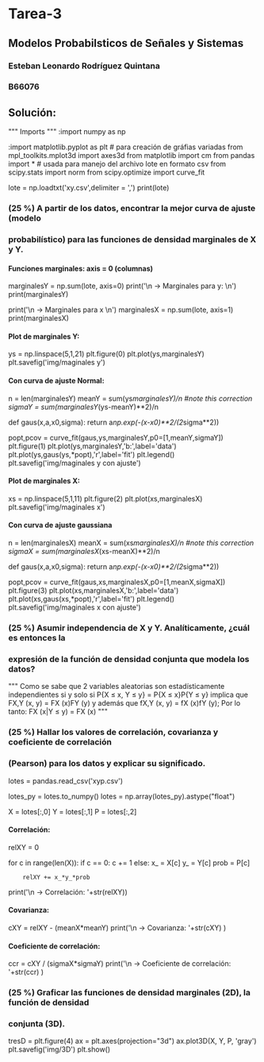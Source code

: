 # Tarea-3
## Modelos Probabilsticos de Señales y Sistemas
### Esteban Leonardo Rodríguez Quintana
### B66076

## Solución:

""" Imports """
:import numpy as np


:import matplotlib.pyplot as plt  # para creación de gráfias variadas
from mpl_toolkits.mplot3d import axes3d
from matplotlib import cm
from pandas import *  # usada para manejo del archivo lote en formato csv
from scipy.stats import norm
from scipy.optimize import curve_fit


lote = np.loadtxt('xy.csv',delimiter = ',')
print(lote)
### (25 %) A partir de los datos, encontrar la mejor curva de ajuste (modelo 
###  probabilístico) para las funciones de densidad marginales de X y Y.

#### Funciones marginales: axis = 0 (columnas)
marginalesY = np.sum(lote, axis=0)
print('\n   -> Marginales para y: \n')
print(marginalesY)

print('\n   -> Marginales para x \n')
marginalesX = np.sum(lote, axis=1)
print(marginalesX)

#### Plot de marginales Y:
ys = np.linspace(5,1,21)
plt.figure(0)
plt.plot(ys,marginalesY)
plt.savefig('img/maginales y')


#### Con curva de ajuste Normal:
n = len(marginalesY) 
meanY = sum(ys*marginalesY)/n                   #note this correction
sigmaY = sum(marginalesY*(ys-meanY)**2)/n 

def gaus(x,a,x0,sigma):
       return a*np.exp(-(x-x0)**2/(2*sigma**2))

popt,pcov = curve_fit(gaus,ys,marginalesY,p0=[1,meanY,sigmaY])
plt.figure(1)
plt.plot(ys,marginalesY,'b:',label='data')
plt.plot(ys,gaus(ys,*popt),'r',label='fit')
plt.legend()
plt.savefig('img/maginales y con ajuste')

#### Plot de marginales X:
xs = np.linspace(5,1,11)
plt.figure(2)
plt.plot(xs,marginalesX)
plt.savefig('img/maginales x')


#### Con curva de ajuste gaussiana
n = len(marginalesX) 
meanX = sum(xs*marginalesX)/n                   #note this correction
sigmaX = sum(marginalesX*(xs-meanX)**2)/n 

def gaus(x,a,x0,sigma):
       return a*np.exp(-(x-x0)**2/(2*sigma**2))

popt,pcov = curve_fit(gaus,xs,marginalesX,p0=[1,meanX,sigmaX])
plt.figure(3)
plt.plot(xs,marginalesX,'b:',label='data')
plt.plot(xs,gaus(xs,*popt),'r',label='fit')
plt.legend()
plt.savefig('img/maginales x con ajuste')


### (25 %) Asumir independencia de X y Y. Analíticamente, ¿cuál es entonces la 
###  expresión de la función de densidad conjunta que modela los datos?

"""
Como se sabe que 2 variables aleatorias son estadísticamente independientes si y solo si
P{X ≤ x, Y ≤ y} = P{X ≤ x}P{Y ≤ y} implica que FX,Y (x, y) = FX (x)FY (y) y además que 
fX,Y (x, y) = fX (x)fY (y); Por lo tanto:
FX (x|Y ≤ y) = FX (x)
"""

### (25 %) Hallar los valores de correlación, covarianza y coeficiente de correlación 
###  (Pearson) para los datos y explicar su significado.
lotes = pandas.read_csv('xyp.csv')

lotes_py = lotes.to_numpy()
lotes = np.array(lotes_py).astype("float")

X = lotes[:,0]
Y = lotes[:,1]
P = lotes[:,2]

#### Correlación:
relXY = 0

for c in range(len(X)):
    if c == 0:
        c += 1
    else:
        x_ = X[c]
        y_ = Y[c]
        prob = P[c]

        relXY += x_*y_*prob

print('\n   -> Correlación:     '+str(relXY))


#### Covarianza: 
cXY = relXY - (meanX*meanY)
print('\n   -> Covarianza:      '+str(cXY) )


#### Coeficiente de correlación:
ccr = cXY / (sigmaX*sigmaY)
print('\n   -> Coeficiente de correlación:      '+str(ccr) )


### (25 %) Graficar las funciones de densidad marginales (2D), la función de densidad 
###  conjunta (3D).
tresD = plt.figure(4)
ax = plt.axes(projection="3d")
ax.plot3D(X, Y, P, 'gray')
plt.savefig('img/3D')
plt.show()
